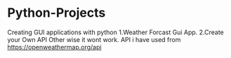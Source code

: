 # Python-Projects
Creating GUI applications with python 
1.Weather Forcast Gui App.
2.Create your Own API Other wise it wont work.
API i have used from https://openweathermap.org/api 

